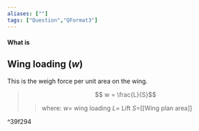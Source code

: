 ```yaml
---
aliases: [""]
tags: ["Question","QFormat3"]
---
```


#### What is
## Wing loading ($w$)
This is the weigh force per unit area on the wing.
> $$ w = \frac{L}{S}$$ 
>> where:
>> $w=$ wing loading
>> $L=$ Lift
>> $S=$[[Wing plan area]]

^39f294
